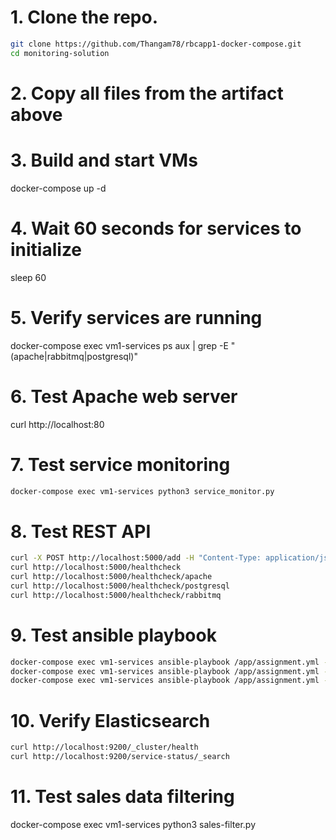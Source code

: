 


# 1. Clone the repo.
```bash
git clone https://github.com/Thangam78/rbcapp1-docker-compose.git
cd monitoring-solution
```
# 2. Copy all files from the artifact above

# 3. Build and start VMs
docker-compose up -d

# 4. Wait 60 seconds for services to initialize
sleep 60

# 5. Verify services are running
docker-compose exec vm1-services ps aux | grep -E "(apache|rabbitmq|postgresql)"

# 6. Test Apache web server
curl http://localhost:80

# 7. Test service monitoring
```bash
docker-compose exec vm1-services python3 service_monitor.py

```

# 8. Test REST API
```bash
curl -X POST http://localhost:5000/add -H "Content-Type: application/json" -d '{"service_name":"apache2","service_status":"UP","host_name":"vm1-host"}'
curl http://localhost:5000/healthcheck
curl http://localhost:5000/healthcheck/apache
curl http://localhost:5000/healthcheck/postgresql
curl http://localhost:5000/healthcheck/rabbitmq
````
# 9. Test ansible playbook
```bash
docker-compose exec vm1-services ansible-playbook /app/assignment.yml -i /app/inventory_local.ini -e action=verify_install
docker-compose exec vm1-services ansible-playbook /app/assignment.yml -i /app/inventory_local.ini -e action=check-status
docker-compose exec vm1-services ansible-playbook /app/assignment.yml -i /app/inventory_local.ini -e action=check-disk
```
# 10. Verify Elasticsearch
```bash
curl http://localhost:9200/_cluster/health
curl http://localhost:9200/service-status/_search
```

# 11. Test sales data filtering
docker-compose exec vm1-services python3 sales-filter.py
